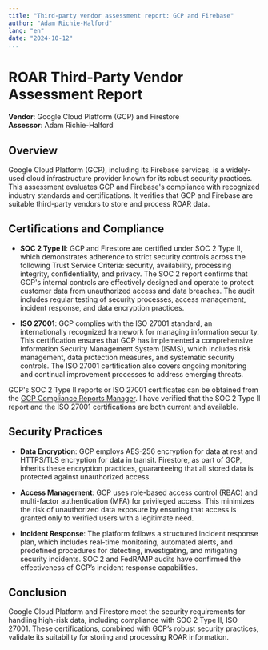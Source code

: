 ```yaml
---
title: "Third-party vendor assessment report: GCP and Firebase"
author: "Adam Richie-Halford"
lang: "en"
date: "2024-10-12"
...
```


# ROAR Third-Party Vendor Assessment Report

**Vendor**: Google Cloud Platform (GCP) and Firestore\
**Assessor**: Adam Richie-Halford

## Overview

Google Cloud Platform (GCP), including its Firebase services, is a widely-used cloud infrastructure provider known for its robust security practices. This assessment evaluates GCP and Firebase's compliance with recognized industry standards and certifications. It verifies that GCP and Firebase are suitable third-party vendors to store and process ROAR data.

## Certifications and Compliance

- **SOC 2 Type II**: GCP and Firestore are certified under SOC 2 Type II, which demonstrates adherence to strict security controls across the following Trust Service Criteria: security, availability, processing integrity, confidentiality, and privacy. The SOC 2 report confirms that GCP's internal controls are effectively designed and operate to protect customer data from unauthorized access and data breaches. The audit includes regular testing of security processes, access management, incident response, and data encryption practices.

- **ISO 27001**: GCP complies with the ISO 27001 standard, an internationally recognized framework for managing information security. This certification ensures that GCP has implemented a comprehensive Information Security Management System (ISMS), which includes risk management, data protection measures, and systematic security controls. The ISO 27001 certification also covers ongoing monitoring and continual improvement processes to address emerging threats.

GCP's SOC 2 Type II reports or ISO 27001 certificates can be obtained from the [GCP Compliance Reports Manager](https://cloud.google.com/security/compliance/compliance-reports-manager#/ReportType=Audit_Report,Vendor_Risk_Assessment). I have verified that the SOC 2 Type II report and the ISO 27001 certifications are both current and available.

## Security Practices

- **Data Encryption**: GCP employs AES-256 encryption for data at rest and HTTPS/TLS encryption for data in transit. Firestore, as part of GCP, inherits these encryption practices, guaranteeing that all stored data is protected against unauthorized access.

- **Access Management**: GCP uses role-based access control (RBAC) and multi-factor authentication (MFA) for privileged access. This minimizes the risk of unauthorized data exposure by ensuring that access is granted only to verified users with a legitimate need.

- **Incident Response**: The platform follows a structured incident response plan, which includes real-time monitoring, automated alerts, and predefined procedures for detecting, investigating, and mitigating security incidents. SOC 2 and FedRAMP audits have confirmed the effectiveness of GCP’s incident response capabilities.

## Conclusion

Google Cloud Platform and Firestore meet the security requirements for handling high-risk data, including compliance with SOC 2 Type II, ISO 27001. These certifications, combined with GCP’s robust security practices, validate its suitability for storing and processing ROAR information.
